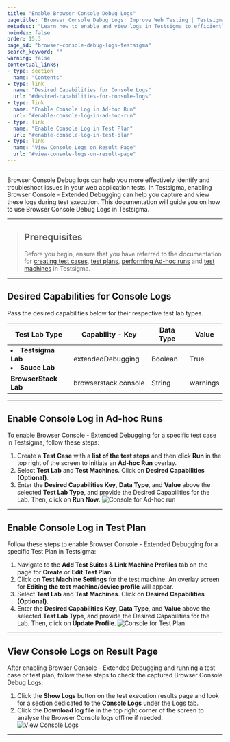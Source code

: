 ```yaml
---
title: "Enable Browser Console Debug Logs"
pagetitle: "Browser Console Debug Logs: Improve Web Testing | Testsigma"
metadesc: "Learn how to enable and view logs in Testsigma to efficiently debug your web tests using Browser Console. It enhances web testing efficiency and helps in effective troubleshooting."
noindex: false
order: 15.3
page_id: "browser-console-debug-logs-testsigma"
search_keyword: ""
warning: false
contextual_links:
- type: section
  name: "Contents"
- type: link
  name: "Desired Capabilities for Console Logs"
  url: "#desired-capabilities-for-console-logs"
- type: link
  name: "Enable Console Log in Ad-hoc Run"
  url: "#enable-console-log-in-ad-hoc-run"
- type: link
  name: "Enable Console Log in Test Plan"
  url: "#enable-console-log-in-test-plan"
- type: link
  name: "View Console Logs on Result Page"
  url: "#view-console-logs-on-result-page"
---
```


---

Browser Console Debug logs can help you more effectively identify and troubleshoot issues in your web application tests. In Testsigma, enabling Browser Console - Extended Debugging can help you capture and view these logs during test execution. This documentation will guide you on how to use Browser Console Debug Logs in Testsigma.

---

> ## **Prerequisites**
> 
> Before you begin, ensure that you have referred to the documentation for [creating test cases](https://testsigma.com/docs/test-cases/manage/add-edit-delete/), [test plans](https://testsigma.com/docs/test-management/test-plans/overview/), [performing Ad-hoc runs](https://testsigma.com/docs/runs/adhoc-runs/) and  [test machines](https://testsigma.com/docs/test-management/test-plans/manage-test-machines/) in Testsigma. 

---

## **Desired Capabilities for Console Logs**

Pass the desired capabilities below for their respective test lab types.

|**Test Lab Type**|**Capability - Key**|**Data Type**|**Value**|
|---|---|---|---|
|<li>**Testsigma Lab**</li><li>**Sauce Lab**</li>|extendedDebugging|Boolean|True|
|**BrowserStack Lab**|browserstack.console|String|warnings|

---
## **Enable Console Log in Ad-hoc Runs**

To enable Browser Console - Extended Debugging for a specific test case in Testsigma, follow these steps:
1. Create a **Test Case** with a **list of the test steps** and then click **Run** in the top right of the screen to initiate an **Ad-hoc Run** overlay.
2. Select **Test Lab** and **Test Machines**. Click on **Desired Capabilities (Optional)**.
3. Enter the **Desired Capabilities Key**, **Data Type**, and **Value** above the selected **Test Lab Type**, and provide the Desired Capabilities for the Lab. Then, click on **Run Now**. ![Console for Ad-hoc run](https://s3.amazonaws.com/static-docs.testsigma.com/new_images/projects/applications/console_adhocrun.gif)
   
---

## **Enable Console Log in Test Plan**

Follow these steps to enable Browser Console - Extended Debugging for a specific Test Plan in Testsigma:
1. Navigate to the **Add Test Suites & Link Machine Profiles** tab on the page for **Create** or **Edit Test Plan**.
2. Click on **Test Machine Settings** for the test machine. An overlay screen for **Editing the test machine/device profile** will appear.
3. Select **Test Lab** and **Test Machines**. Click on **Desired Capabilities (Optional)**.
4. Enter the **Desired Capabilities Key**, **Data Type**, and **Value** above the selected **Test Lab Type**, and provide the Desired Capabilities for the Lab. Then, click on **Update Profile**. ![Console for Test Plan](https://s3.amazonaws.com/static-docs.testsigma.com/new_images/projects/applications/consolelog_testplanedit.gif)

---

## **View Console Logs on Result Page**

After enabling Browser Console - Extended Debugging and running a test case or test plan, follow these steps to check the captured Browser Console Debug Logs:
1. Click the **Show Logs** button on the test execution results page and look for a section dedicated to the **Console Logs** under the Logs tab.
2. Click the **Download log file** in the top right corner of the screen to analyse the Browser Console logs offline if needed. ![View Console Logs](https://s3.amazonaws.com/static-docs.testsigma.com/new_images/projects/applications/view_consolelogs.gif)

---